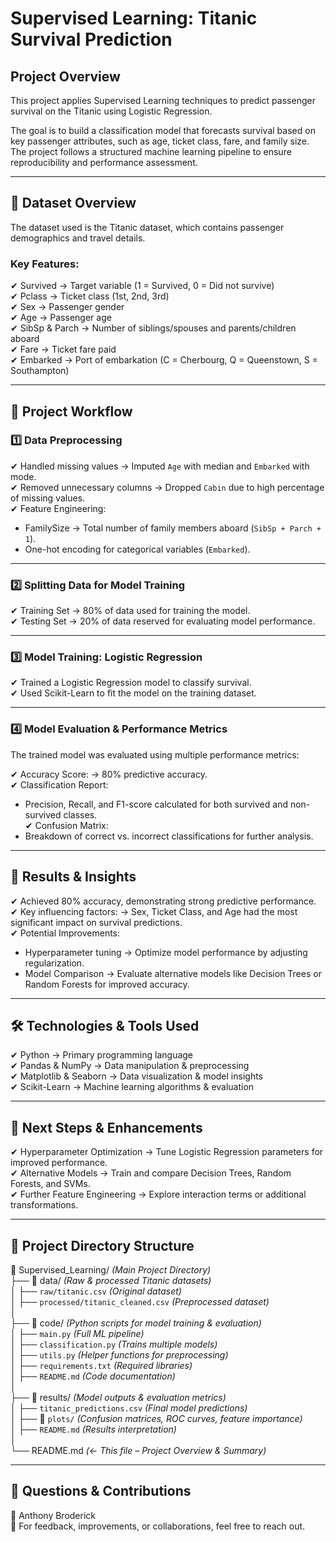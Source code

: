# Supervised Learning: Titanic Survival Prediction  

## Project Overview  
This project applies Supervised Learning techniques to predict passenger survival on the Titanic using Logistic Regression.  

The goal is to build a classification model that forecasts survival based on key passenger attributes, such as age, ticket class, fare, and family size. The project follows a structured machine learning pipeline to ensure reproducibility and performance assessment.

---

## 📂 Dataset Overview  
The dataset used is the Titanic dataset, which contains passenger demographics and travel details.  

### Key Features:  
✔ Survived → Target variable (1 = Survived, 0 = Did not survive)  
✔ Pclass → Ticket class (1st, 2nd, 3rd)  
✔ Sex → Passenger gender  
✔ Age → Passenger age  
✔ SibSp & Parch → Number of siblings/spouses and parents/children aboard  
✔ Fare → Ticket fare paid  
✔ Embarked → Port of embarkation (C = Cherbourg, Q = Queenstown, S = Southampton)  

---

## 📌 Project Workflow  

### 1️⃣ Data Preprocessing  
✔ Handled missing values → Imputed `Age` with median and `Embarked` with mode.  
✔ Removed unnecessary columns → Dropped `Cabin` due to high percentage of missing values.  
✔ Feature Engineering:  
   - FamilySize → Total number of family members aboard (`SibSp + Parch + 1`).  
   - One-hot encoding for categorical variables (`Embarked`).  

---

### 2️⃣ Splitting Data for Model Training  
✔ Training Set → 80% of data used for training the model.  
✔ Testing Set → 20% of data reserved for evaluating model performance.  

---

### 3️⃣ Model Training: Logistic Regression  
✔ Trained a Logistic Regression model to classify survival.  
✔ Used Scikit-Learn to fit the model on the training dataset.  

---

### 4️⃣ Model Evaluation & Performance Metrics  
The trained model was evaluated using multiple performance metrics:  

✔ Accuracy Score: → 80% predictive accuracy.  
✔ Classification Report:  
   - Precision, Recall, and F1-score calculated for both survived and non-survived classes.  
✔ Confusion Matrix:  
   - Breakdown of correct vs. incorrect classifications for further analysis.  

---

## 📌 Results & Insights  
✔ Achieved 80% accuracy, demonstrating strong predictive performance.  
✔ Key influencing factors: → Sex, Ticket Class, and Age had the most significant impact on survival predictions.  
✔ Potential Improvements:  
   - Hyperparameter tuning → Optimize model performance by adjusting regularization.  
   - Model Comparison → Evaluate alternative models like Decision Trees or Random Forests for improved accuracy.  

---

## 🛠 Technologies & Tools Used  
✔ Python → Primary programming language  
✔ Pandas & NumPy → Data manipulation & preprocessing  
✔ Matplotlib & Seaborn → Data visualization & model insights  
✔ Scikit-Learn → Machine learning algorithms & evaluation  

---

## 📌 Next Steps & Enhancements  
✔ Hyperparameter Optimization → Tune Logistic Regression parameters for improved performance.  
✔ Alternative Models → Train and compare Decision Trees, Random Forests, and SVMs.  
✔ Further Feature Engineering → Explore interaction terms or additional transformations.  

---

## 📂 Project Directory Structure  

📂 Supervised_Learning/ _(Main Project Directory)_  
├── 📂 data/ _(Raw & processed Titanic datasets)_  
│   ├── `raw/titanic.csv` _(Original dataset)_  
│   ├── `processed/titanic_cleaned.csv` _(Preprocessed dataset)_  
│  
├── 📂 code/ _(Python scripts for model training & evaluation)_  
│   ├── `main.py` _(Full ML pipeline)_  
│   ├── `classification.py` _(Trains multiple models)_  
│   ├── `utils.py` _(Helper functions for preprocessing)_  
│   ├── `requirements.txt` _(Required libraries)_  
│   ├── `README.md` _(Code documentation)_  
│  
├── 📂 results/ _(Model outputs & evaluation metrics)_  
│   ├── `titanic_predictions.csv` _(Final model predictions)_  
│   ├── 📂 `plots/` _(Confusion matrices, ROC curves, feature importance)_  
│   ├── `README.md` _(Results interpretation)_  
│  
└── README.md _(← This file – Project Overview & Summary)_  

---

## 📩 Questions & Contributions  
👤 Anthony Broderick  
📩 For feedback, improvements, or collaborations, feel free to reach out.  
